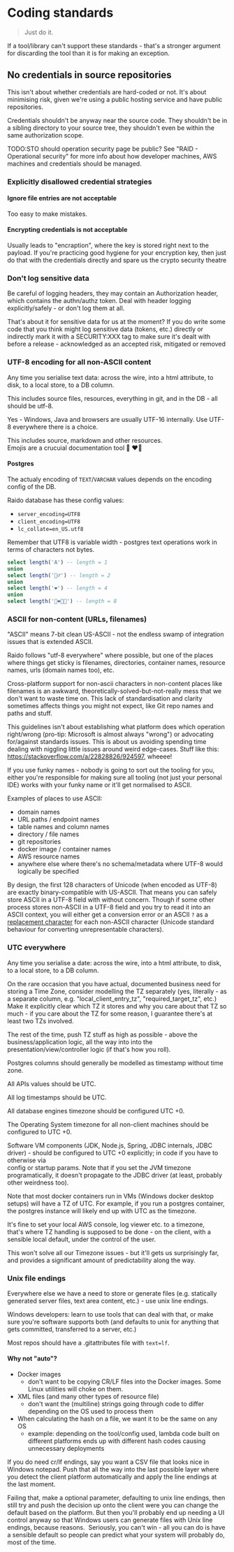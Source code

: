 
# Coding standards

> Just do it.

If a tool/library can't support these standards - that's a stronger argument 
for discarding the tool than it is for making an exception.


## No credentials in source repositories

This isn't about whether credentials are hard-coded or not.
It's about minimising risk, given we're using a public hosting service and
have public repositories.

Credentials shouldn't be anyway near the source code.
They shouldn't be in a sibling directory to your source tree,
they shouldn't even be within the same authorization scope.

TODO:STO should operation security page be public?
See "RAID - Operational security" for more info about how
developer machines, AWS machines and credentials should be managed.


### Explicitly disallowed credential strategies

#### Ignore file entries are not acceptable

Too easy to make mistakes.

#### Encrypting credentials is not acceptable

Usually leads to "encraption", where the key is stored right next to the
payload.
If you're practicing good hygiene for your encryption key, then just do that
with the credentials directly and spare us the crypto security theatre


### Don't log sensitive data

Be careful of logging headers, they may contain an Authorization header,
which contains the authn/authz token.
Deal with header logging explicitly/safely - or don't log them at all.

That's about it for sensitive data for us at the moment?
If you do write some code that you think might log sensitive data
(tokens, etc.) directly or indirectly mark it with a SECURITY:XXX tag
to make sure it's dealt with before a release - acknowledged as an accepted
risk, mitigated or removed


### UTF-8 encoding for all non-ASCII content

Any time you serialise text data: across the wire, into a html attribute,
to disk, to a local store, to a DB column.

This includes source files, resources, everything in git, and in the DB -
all should be utf-8.

Yes - Windows, Java and browsers are usually UTF-16 internally.  Use UTF-8
everywhere there is a choice.

This includes source, markdown and other resources.  
Emojis are a crucuial documentation tool 🤠 ❤️‍🔥


#### Postgres
The actualy encoding of `TEXT`/`VARCHAR` values depends on the encoding config
of the DB.

Raido database has these config values:
* `server_encoding=UTF8` 
* `client_encoding=UTF8` 
* `lc_collate=en_US.utf8`

Remember that UTF8 is variable width - postgres text operations work in terms
of characters not bytes.
```sql
select length('A') -- length = 1
union
select length('🏃‍♂️') -- length = 2
union
select length('❤️') -- length = 4
union
select length('👩‍❤️‍💋‍👩') -- length = 8
```


### ASCII for non-content (URLs, filenames)

"ASCII" means 7-bit clean US-ASCII - not the endless swamp of integration
issues that is extended ASCII.

Raido follows "utf-8 everywhere" where possible, but one of the places where
things get sticky is filenames, directories, container names, resource names,
urls (domain names too), etc.

Cross-platform support for non-ascii characters in non-content places like
filenames is an awkward, theoretically-solved-but-not-really mess that we don't
want to waste time on. This lack of standardisation and clarity sometimes
affects things you might not expect, like Git repo names and paths and stuff.

This guidelines isn't about establishing what platform does which operation
right/wrong (pro-tip: Microsoft is almost always "wrong") or advocating
for/against standards issues.
This is about us avoiding spending time dealing with niggling little issues
around weird edge-cases.
Stuff like this: https://stackoverflow.com/a/22828826/924597, wheeee!

If you use funky names - nobody is going to sort out the tooling for you,
either you're responsible for making sure all tooling (not just your personal
IDE) works with your funky name or it'll get normalised to ASCII.

Examples of places to use ASCII:
* domain names
* URL paths / endpoint names
* table names and column names
* directory / file names
* git repositories
* docker image / container names
* AWS resource names
* anywhere else where there's no schema/metadata where UTF-8 would logically
  be specified

By design, the first 128 characters of Unicode (when encoded as UTF-8) are 
exactly binary-compatible with US-ASCII. That means you can safely store ASCII 
in a UTF-8 field with without concern.  Though if some other process stores
non-ASCII in a UTF-8 field and you try to read it into an ASCII context,
you will either get a conversion error or an ASCII `?` as a 
[replacement character](https://www.fileformat.info/info/unicode/char/fffd/index.htm) 
for each non-ASCII character (Unicode standard behaviour for converting
unrepresentable characters).


### UTC everywhere

Any time you serialise a date: across the wire, into a html attribute, to disk,
to a local store, to a DB column.

On the rare occasion that you have actual, documented business need for
storing a Time Zone, consider modelling the TZ separately (yes, literally -
as a separate column, e.g. "local_client_entry_tz", "required_target_tz", etc.)
Make it explicitly clear which TZ it stores and why you care about that TZ so
much  - if you care about the TZ for some reason, I guarantee there's at least
two TZs involved.

The rest of the time, push TZ stuff as high as possible - above the
business/application logic, all the way into into the
presentation/view/controller logic (if that's how you roll).

Postgres columns should generally be modelled as timestamp without time zone.

All APIs values should be UTC.

All log timestamps should be UTC.

All database engines timezone should be configured UTC +0.

The Operating System timezone for all non-client machines should be configured
to UTC +0.

Software VM components (JDK, Node.js, Spring, JDBC internals, JDBC driver) -
should be configured to UTC +0 explicitly; in code if you have to otherwise via  
config or startup params. Note that if you set the JVM timezone
programatically, it doesn't propagate to the JDBC driver (at least, probably
other weirdness too).

Note that most docker containers run in VMs (Windows docker desktop setups)
will have a TZ of UTC. For example, if you run a postgres container, the
postgres instance will likely end up with UTC as the timezone.

It's fine to set your local AWS console, log viewer etc. to a timezone,  
that's where TZ handling is supposed to be done - on the client, with a
sensible local default, under the control of the user.

This won't solve all our Timezone issues - but it'll gets us surprisingly far,
and provides a significant amount of predictability along the way.


### Unix file endings

Everywhere else we have a need to store or generate files (e.g. statically
generated server files, text area content, etc.) - use unix line endings.

Windows developers: learn to use tools that can deal with that, or make sure
you're software supports both (and defaults to unix for anything that gets
committed, transferred to a server, etc.)

Most repos should have a .gitattributes file with `text=lf`.

#### Why not "auto"?

* Docker images
  * don't want to be copying CR/LF files into the Docker images.
    Some Linux utilities will choke on them.
* XML files (and many other types of resource file)
  * don't want the (multiline) strings going through code to differ depending
    on the OS used to process them
* When calculating the hash on a file, we want it to be the same on any OS
  * example: depending on the tool/config used, lambda code built on different
    platforms ends up with different hash codes causing unnecessary deployments

If you do need cr/lf endings, say you want a CSV file that looks nice in
Windows notepad. Push that all the way into the last possible layer where you
detect the client platform automatically and apply the line endings at the last
moment.

Failing that, make a optional parameter, defaulting to unix line endings,
then still try and push the decision up onto the client were you can change
the default based on the platform. But then you'll probably end up needing
a UI control anyway so that Windows users can generate files with Unix line
endings, because reasons.  Seriously, you can't win - all you can do is
have a sensible default so people can predict what your system will probably
do, most of the time.

